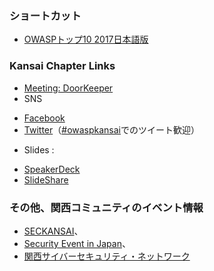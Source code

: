 ### ショートカット
* [OWASPトップ10 2017日本語版](https://github.com/OWASP/Top10/raw/master/2017/ja/OWASP%20Top%2010-2017(ja).pdf)

### Kansai Chapter Links
* [Meeting: DoorKeeper](https://owasp-kansai.doorkeeper.jp/)
* SNS
- [Facebook](https://www.facebook.com/groups/owaspkansai/)
- [Twitter](https://twitter.com/OWASP_Kansai)（[#owaspkansai](https://twitter.com/hashtag/owaspkansai)でのツイート歓迎）
* Slides :
- [SpeakerDeck](https://speakerdeck.com/owaspkansai)  
- [SlideShare](https://www.slideshare.net/OwaspKansai)  

### その他、関西コミュニティのイベント情報  
* [SECKANSAI](https://www.seckansai.com/)、
* [Security Event in Japan](http://its-workshop.techtalk.jp/)、
* [関西サイバーセキュリティ・ネットワーク](http://www.kansai.meti.go.jp/2-7it/k-cybersecurity-network/20181017k-cybersecurity-network-top.html)
